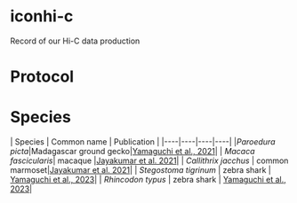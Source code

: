 # iconhi-c
Record of our Hi-C data production

# Protocol


# Species

| Species | Common name | Publication |
|----|----|----|----|
|*Paroedura picta*|Madagascar ground gecko|[Yamaguchi et al., 2021](https://onlinelibrary.wiley.com/doi/full/10.1111/mec.16146)|
| *Macaca fascicularis*| macaque |[Jayakumar et al. 2021](https://www.nature.com/articles/s41597-021-00935-6)|
| *Callithrix jacchus* | common marmoset|[Jayakumar et al. 2021](https://www.nature.com/articles/s41597-021-00935-6)|
| *Stegostoma tigrinum* | zebra shark | [Yamaguchi et al., 2023](https://genome.cshlp.org/content/early/2023/08/17/gr.276840.122.abstract)|
| *Rhincodon typus* | zebra shark | [Yamaguchi et al., 2023](https://genome.cshlp.org/content/early/2023/08/17/gr.276840.122.abstract)|
